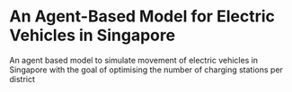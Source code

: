 # An Agent-Based Model for Electric Vehicles in Singapore
An agent based model to simulate movement of electric vehicles in Singapore with the goal of optimising the number of charging stations per district
